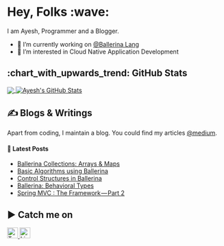 <h1 align='left'> Hey, Folks :wave:</h1>

I am Ayesh, Programmer and a Blogger.
- 🔭 I’m currently working on [@Ballerina Lang](https://ballerina.io/)
- 🌱 I’m interested in Cloud Native Application Development

<h2 align='left'> :chart_with_upwards_trend: GitHub Stats </h2>

<a href="https://github.com/ayeshLK/ayeshLK">
  <img align="center" src="https://github-readme-stats.vercel.app/api/top-langs/?username=ayeshLK&title_color=ffffff&text_color=c9cacc&icon_color=2bbc8a&bg_color=1d1f21&langs_count=3" />
</a>

<a href="https://github.com/ayeshLK/ayeshLK">
  <img align="center" src="https://github-readme-stats.vercel.app/api?username=ayeshLK&show_icons=true&line_height=27&count_private=true&title_color=ffffff&text_color=c9cacc&icon_color=2bbc8a&bg_color=1d1f21" alt="Ayesh's GitHub Stats" />
</a>

<h2 align='left'> &#x270d; Blogs & Writings </h2>

Apart from coding, I maintain a blog. You could find my articles [@medium](https://ayesh9303.medium.com/).

#### 📕 Latest Posts

<!-- BLOG-POST-LIST:START -->
- [Ballerina Collections: Arrays &amp; Maps](https://ayesh9303.medium.com/ballerina-collections-arrays-maps-9df17186b5a1?source=rss-3b4546c4c9c5------2)
- [Basic Algorithms using Ballerina](https://medium.com/ballerina-techblog/basic-algorithms-using-ballerina-908fe8d320a5?source=rss-3b4546c4c9c5------2)
- [Control Structures in Ballerina](https://ayesh9303.medium.com/control-structures-in-ballerina-d13c288fe301?source=rss-3b4546c4c9c5------2)
- [Ballerina: Behavioral Types](https://blog.devgenius.io/ballerina-behavioral-types-bac73fe48a87?source=rss-3b4546c4c9c5------2)
- [Spring MVC : The Framework — Part 2](https://ayesh9303.medium.com/spring-mvc-the-framework-part-2-6776db8063ae?source=rss-3b4546c4c9c5------2)
<!-- BLOG-POST-LIST:END -->

<h2 align='left'> ▶️ Catch me on </h2>

<a href="https://twitter.com/Ayesh363" target="_blank">
  <img style="border: 0; border-style: none" border=2 src="https://edent.github.io/SuperTinyIcons/images/svg/twitter.svg" width="25" title="Twitter"/>
</a>

<a href="https://lk.linkedin.com/in/ayesh-almeida-5a7630a2" target="_blank">
  <img style="border: 0; border-style: none" border=2 src="https://edent.github.io/SuperTinyIcons/images/svg/linkedin.svg" width="25" title="LinkedIn"/>
</a>


<!--
**ayeshLK/ayeshLK** is a ✨ _special_ ✨ repository because its `README.md` (this file) appears on your GitHub profile.

Here are some ideas to get you started:

- 🌱 I’m currently learning ...
- 👯 I’m looking to collaborate on ...
- 🤔 I’m looking for help with ...
- 💬 Ask me about ...
- 📫 How to reach me: ...
- 😄 Pronouns: ...
- ⚡ Fun fact: ...
-->
